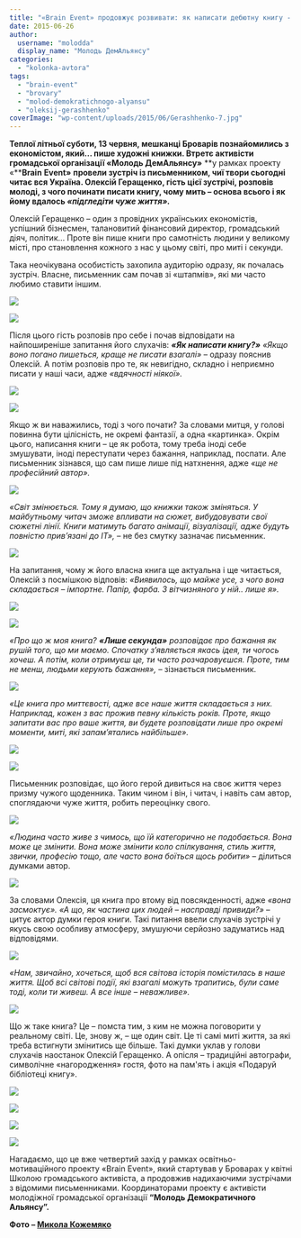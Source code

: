 ```yaml
---
title: "«Brain Event» продовжує розвивати: як написати дебютну книгу - поради від... економіста"
date: 2015-06-26
author: 
  username: "molodda"
  display_name: "Молодь ДемАльянсу"
categories: 
  - "kolonka-avtora"
tags: 
  - "brain-event"
  - "brovary"
  - "molod-demokratichnogo-alyansu"
  - "oleksij-gerashhenko"
coverImage: "wp-content/uploads/2015/06/Gerashhenko-7.jpg"
---
```


**Теплої літньої суботи, 13 червня, мешканці Броварів познайомились з економістом, який… пише художні книжки. Втретє активісти громадської організації «Молодь ДемАльянсу»** **у рамках проекту «****Brain** **Event»** **провели зустріч із письменником, чиї твори сьогодні читає вся Україна. Олексій Геращенко, гість цієї зустрічі, розповів молоді, з чого починати писати книгу, чому мить – основа всього і як йому вдалось _«підгледіти чуже життя»._**

Олексій Геращенко – один з провідних українських економістів, успішний бізнесмен, талановитий фінансовий директор, громадський діяч, політик… Проте він пише книги про самотність людини у великому місті, про становлення кожного з нас у цьому світі, про миті і секунди.

Така неочікувана особистість захопила аудиторію одразу, як почалась зустріч. Власне, письменник сам почав зі «штапмів», які ми часто любимо ставити іншим.

[![](https://mpz.brovary.org/wp-content/uploads/2015/06/Gerashhenko-2.jpg)](https://mpz.brovary.org/wp-content/uploads/2015/06/Gerashhenko-2.jpg)

[![](https://mpz.brovary.org/wp-content/uploads/2015/06/Gerashhenko-3.jpg)](https://mpz.brovary.org/wp-content/uploads/2015/06/Gerashhenko-3.jpg)

Після цього гість розповів про себе і почав відповідати на найпоширеніше запитання його слухачів: **_«Як написати книгу?»_** _«Якщо воно погано пишеться, краще не писати взагалі»_ – одразу пояснив Олексій. А потім розповів про те, як невигідно, складно і неприємно писати у наші часи, адже _«вдячності ніякої»._

[![](https://mpz.brovary.org/wp-content/uploads/2015/06/Gerashhenko-4.jpg)](https://mpz.brovary.org/wp-content/uploads/2015/06/Gerashhenko-4.jpg)

[![](https://mpz.brovary.org/wp-content/uploads/2015/06/Gerashhenko-5.jpg)](https://mpz.brovary.org/wp-content/uploads/2015/06/Gerashhenko-5.jpg)

Якщо ж ви наважились, тоді з чого почати? За словами митця, у голові повинна бути цілісність, не окремі фантазії, а одна «картинка». Окрім цього, написання книги – це як робота, тому треба іноді себе змушувати, іноді переступати через бажання, наприклад, поспати. Але письменник зізнався, що сам пише лише під натхнення, адже _«ще не професійний автор»._

[![](https://mpz.brovary.org/wp-content/uploads/2015/06/Gerashhenko-6.jpg)](https://mpz.brovary.org/wp-content/uploads/2015/06/Gerashhenko-6.jpg)

_«Світ змінюється. Тому я думаю, що книжки також зміняться. У майбутньому читач зможе впливати на сюжет, вибудовувати свої сюжетні лінії. Книги матимуть багато анімації, візуалізації, адже будуть повністю прив’язані до ІТ»,_ – не без смутку зазначає письменник.

[![](https://mpz.brovary.org/wp-content/uploads/2015/06/Gerashhenko-7.jpg)](https://mpz.brovary.org/wp-content/uploads/2015/06/Gerashhenko-7.jpg)

На запитання, чому ж його власна книга ще актуальна і ще читається, Олексій з посмішкою відповів: _«Виявилось, що майже усе, з чого вона складається – імпортне. Папір, фарба. З вітчизняного у ній.. лише я»._

[![](https://mpz.brovary.org/wp-content/uploads/2015/06/Gerashhenko-8.jpg)](https://mpz.brovary.org/wp-content/uploads/2015/06/Gerashhenko-8.jpg)

[![](https://mpz.brovary.org/wp-content/uploads/2015/06/Gerashhenko-9.jpg)](https://mpz.brovary.org/wp-content/uploads/2015/06/Gerashhenko-9.jpg)

_«Про що ж моя книга? **«Лише секунда»** розповідає про бажання як рушій того, що ми маємо. Спочатку з’являється якась ідея, ти чогось хочеш. А потім, коли отримуєш це, ти часто розчаровуєшся. Проте, тим не менш, людьми керують бажання»,_ – зізнається письменник.

[![](https://mpz.brovary.org/wp-content/uploads/2015/06/Gerashhenko-10.jpg)](https://mpz.brovary.org/wp-content/uploads/2015/06/Gerashhenko-10.jpg)

_«Це книга про миттєвості, адже все наше життя складається з них. Наприклад, кожен з вас прожив певну кількість років. Проте, якщо запитати вас про ваше життя, ви будете розповідати лише про окремі моменти, миті, які запам’ятались найбільше»._

[![](https://mpz.brovary.org/wp-content/uploads/2015/06/Gerashhenko-11.jpg)](https://mpz.brovary.org/wp-content/uploads/2015/06/Gerashhenko-11.jpg)

[![](https://mpz.brovary.org/wp-content/uploads/2015/06/Gerashhenko-12.jpg)](https://mpz.brovary.org/wp-content/uploads/2015/06/Gerashhenko-12.jpg)

Письменник розповідає, що його герой дивиться на своє життя через призму чужого щоденника. Таким чином і він, і читач, і навіть сам автор, споглядаючи чуже життя, робить переоцінку свого.

[![](https://mpz.brovary.org/wp-content/uploads/2015/06/Gerashhenko-13.jpg)](https://mpz.brovary.org/wp-content/uploads/2015/06/Gerashhenko-13.jpg)

_«Людина часто живе з чимось, що їй категорично не подобається. Вона може це змінити. Вона може змінити коло спілкування, стиль життя, звички, професію тощо, але часто вона боїться щось робити»_ – ділиться думками автор.

[![](https://mpz.brovary.org/wp-content/uploads/2015/06/Gerashhenko-17.jpg)](https://mpz.brovary.org/wp-content/uploads/2015/06/Gerashhenko-17.jpg)

За словами Олексія, ця книга про втому від повсякденності, адже _«вона засмоктує». «А що, як частина цих людей – насправді привиди?»_ – цитує актор думки героя книги. Такі питання ввели слухачів зустрічі у якусь свою особливу атмосферу, змушуючи серйозно задуматись над відповідями.

[![](https://mpz.brovary.org/wp-content/uploads/2015/06/Gerashhenko-14.jpg)](https://mpz.brovary.org/wp-content/uploads/2015/06/Gerashhenko-14.jpg)

_«Нам, звичайно, хочеться, щоб вся світова історія помістилась в наше життя. Щоб всі світові події, які взагалі можуть трапитись, були саме тоді, коли ти живеш. А все інше – неважливе»._

[![](https://mpz.brovary.org/wp-content/uploads/2015/06/Gerashhenko-15.jpg)](https://mpz.brovary.org/wp-content/uploads/2015/06/Gerashhenko-15.jpg)

Що ж таке книга? Це – помста тим, з ким не можна поговорити у реальному світі. Це, знову ж, – ще один світ. Це ті самі миті життя, за які треба встигнути змінитись ще більше. Такі думки уклав у голови слухачів наостанок Олексій Геращенко. А опісля – традиційні автографи, символічне «нагородження» гостя, фото на пам'ять і акція «Подаруй бібліотеці книгу».

[![](https://mpz.brovary.org/wp-content/uploads/2015/06/Gerashhenko-18.jpg)](https://mpz.brovary.org/wp-content/uploads/2015/06/Gerashhenko-18.jpg)

[![](https://mpz.brovary.org/wp-content/uploads/2015/06/Gerashhenko-19.jpg)](https://mpz.brovary.org/wp-content/uploads/2015/06/Gerashhenko-19.jpg)

[![](https://mpz.brovary.org/wp-content/uploads/2015/06/Gerashhenko-20.jpg)](https://mpz.brovary.org/wp-content/uploads/2015/06/Gerashhenko-20.jpg)

[![](https://mpz.brovary.org/wp-content/uploads/2015/06/Gerashhenko-1.jpg)](https://mpz.brovary.org/wp-content/uploads/2015/06/Gerashhenko-1.jpg)

Нагадаємо, що це вже четвертий захід у рамках освітньо-мотиваційного проекту «Brain Event», який стартував у Броварах у квітні Школою громадського активіста, а продовжив надихаючими зустрічами з відомими письменниками. Координаторами проекту є активісти молодіжної громадської організації **“Молодь Демократичного Альянсу”.**

**Фото – [**М**икола Кожемяко](https://fotokray.com.ua)**
